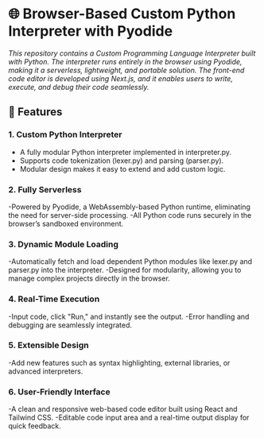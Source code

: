 # 🌐 **Browser-Based Custom Python Interpreter with Pyodide**

_This repository contains a Custom Programming Language Interpreter built with Python. The interpreter runs entirely in the browser using Pyodide, making it a serverless, lightweight, and portable solution. The front-end code editor is developed using Next.js, and it enables users to write, execute, and debug their code seamlessly._

## 🚀 Features
### 1. Custom Python Interpreter
- A fully modular Python interpreter implemented in interpreter.py.
- Supports code tokenization (lexer.py) and parsing (parser.py).
- Modular design makes it easy to extend and add custom logic.
### 2. Fully Serverless
-Powered by Pyodide, a WebAssembly-based Python runtime, eliminating the need for server-side processing.
-All Python code runs securely in the browser’s sandboxed environment.
### 3. Dynamic Module Loading
-Automatically fetch and load dependent Python modules like lexer.py and parser.py into the interpreter.
-Designed for modularity, allowing you to manage complex projects directly in the browser.
### 4. Real-Time Execution
-Input code, click "Run," and instantly see the output.
-Error handling and debugging are seamlessly integrated.
### 5. Extensible Design
-Add new features such as syntax highlighting, external libraries, or advanced interpreters.
### 6. User-Friendly Interface
-A clean and responsive web-based code editor built using React and Tailwind CSS.
-Editable code input area and a real-time output display for quick feedback.
